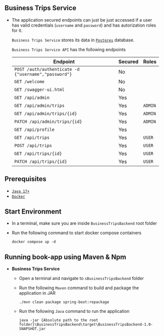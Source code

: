 ## Business Trips Service

- The application secured endpoints can just be just accessed if a user has valid credentials (`username` and `password`) and has autorization roles for it.

  `Business Trips Service` stores its data in [`Postgres`](https://www.postgresql.org/) database.

  `Business Trips Service API` has the following endpoints

  | Endpoint                                             | Secured | Roles       |
    |------------------------------------------------------|---------|-------------|
  | `POST /auth/authenticate -d {"username","password"}` | No      |             |
  | `GET /welcome`                                       | No      |             |
  | `GET /swagger-ui.html`                               | No      |             |
  | `GET /api/admin`                                     | Yes     |             |
  | `GET /api/admin/trips`                               | Yes     | `ADMIN`     |
  | `GET /api/admin/trips/{id}`                          | Yes     | `ADMIN`     |
  | `PATCH /api/admin/trips/{id}`                        | Yes     | `ADMIN`     |
  | `GET /api/profile`                                   | Yes     |             |
  | `GET /api/trips`                                     | Yes     | `USER`      |
  | `POST /api/trips`                                    | Yes     | `USER`      |
  | `GET /api/trips/{id}`                                | Yes     | `USER`      |
  | `PATCH /api/trips/{id}`                              | Yes     | `USER`      |

## Prerequisites

- [`Java 17+`](https://www.oracle.com/java/technologies/downloads/#java17)
- [`Docker`](https://www.docker.com/)

## Start Environment

- In a terminal, make sure you are inside `BusinessTripsBackend` root folder

- Run the following command to start docker compose containers
  ```
  docker compose up -d
  ```

## Running book-app using Maven & Npm

- **Business Trips Service**

    - Open a terminal and navigate to `sBusinessTripsBackend` folder

    - Run the following `Maven` command to build and package the application in JAR
      ```
      ./mvn clean package spring-boot:repackage
      ```
    - Run the following `Java` command to run the application
      ```
      java -jar {Absolute path to the root folder}\BusinessTripsBackend\target\BusinessTripsBackend-1.0-SNAPSHOT.jar
      ```
